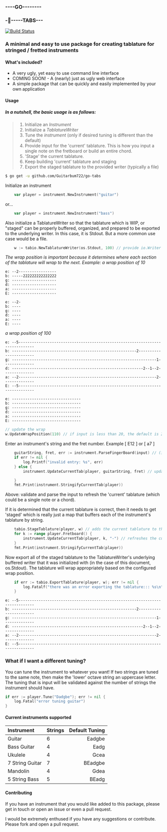 ### ----GO--------
### -🎸-----TABS---

[![Build Status](https://travis-ci.org/Guitarbum722/go-tabs.svg?branch=master)](https://travis-ci.org/Guitarbum722/go-tabs)

### A minimal and easy to use package for creating tablature for stringed / fretted instruments

#### What's included?
* A very ugly, yet easy to use command line interface
* COMING SOON! - A (nearly) just as ugly web interface
* A simple package that can be quickly and easily implemented by your own application

#### Usage

##### _*In a nutshell, the basic usage is as follows:*_
> 1. Initialize an _Instrument_
> 2. Initialize a _TablatureWriter_
> 3. Tune the _instrument_ (only if desired tuning is different than the default)
> 4. Provide input for the 'current' tablature.  This is how you input a single note on the fretboard
or build an entire chord.
> 5. 'Stage' the current tablature.
> 6. Keep building 'current' tablature and staging
> 7. Export the staged tablature to the provided writer (typically a file) 

``` sh
$ go get -u github.com/Guitarbum722/go-tabs
```

Initialize an instrument
```go
	var player = instrument.NewInstrument("guitar")
```
or...
```go
	var player = instrument.NewInstrument("bass")
```

Also initialize a TablatureWriter so that the tablature which is WIP, or "staged" can be properly buffered,
organized, and prepared to be exported to the underlying writer.  In this case, it is Stdout.
But a more common use case would be a file.
```go
    w := tabio.NewTablatureWriter(os.Stdout, 100) // provide io.Writer and a wrap position
```
*The wrap position is important because it determines where each section of the tablature will wrap to the next.*
_Example: a wrap position of 10_
```
e: --2-----------------
b: -----222222222222222
g: --------------------
d: --------------------
a: --------------------
E: --------------------

e: --2-
b: ----
g: ----
d: ----
a: ----
E: ----
```

_a wrap position of 100_
```
e: --5-----------------------------------------------------------------------------
b: --------------------------------------------------------2-----------------------
g: -----------------------------------------------------------------1--------------
d: -----------------------------------------------------------2--1--2--------------
a: --2--------------------------------------------------------------2--------------
E: --5-----------------------------------------------------------------------------

e: -------------------------------
b: -------------------------------
g: -------------------------------
d: -------------------------------
a: -------------------------------
E: -------------------------------
```

```go
// update the wrap
w.UpdateWrapPosition(110) // if input is less than 20, the default is 20
```

Enter an instrument's string and the fret number.  Example [ E12 ] or [ a7 ]
```go
	guitarString, fret, err := instrument.ParseFingerBoard(input) // (input == "E12") && true == true
	if err != nil {
		log.Printf("invalid entry: %s", err)
	} else {
		instrument.UpdateCurrentTab(player, guitarString, fret) // update the instrument's 'current' tablature

	}
	fmt.Print(instrument.StringifyCurrentTab(player))

```
Above: validate and parse the input to refresh the 'current' tablature (which could be a single note or a chord).

If it is determined that the current tablature is correct, then it needs to get 'staged' which is really just a map that
buffers each of the instrument's tablature by string.

```go
	tabio.StageTablature(player, w) // adds the current tablature to the staging buffer of the TablatureWriter
	for k := range player.Fretboard() {
		instrument.UpdateCurrentTab(player, k, "-") // refreshes the current tablature with no fret markers
	}
	fmt.Print(instrument.StringifyCurrentTab(player))

```

Now export all of the staged tablature to the TablatureWriter's underlying buffered writer that it was
initialized with (in the case of this document, os.Stdout).  The tablature will wrap appropriately based
on the configured wrap position.
```go
	if err := tabio.ExportTablature(player, w); err != nil {
		log.Fatalf("there was an error exporting the tablature::: %s\n", err)
	}
```
```
e: --5-----------------------------------------------------------------------------
b: --------------------------------------------------------2-----------------------
g: -----------------------------------------------------------------1--------------
d: -----------------------------------------------------------2--1--2--------------
a: --2--------------------------------------------------------------2--------------
E: --5-----------------------------------------------------------------------------
```

### What if I want a different tuning?

You can tune the instrument to whatever you want!  If two strings are tuned to the same note, then
make the 'lower' octave string an uppercase letter.  The tuning that is input will
be validated against the number of strings the instrument should have.
```go
if err := player.Tune("Dadgbe"); err != nil {
	log.Fatal("error tuning guitar")
}
```


#### Current instruments supported

| Instrument      | Strings | Default Tuning |
| :---------      | ------- | -------------: |
| Guitar          | 6       | Eadgbe         |
| Bass Guitar     | 4       | Eadg           |
| Ukulele         | 4       | Gcea           |
| 7 String Guitar | 7       | BEadgbe        |
| Mandolin        | 4       | Gdea           |
| 5 String Bass   | 5       | BEadg          |

#### Contributing

If you have an instrument that you would like added to this package, please get in touch or open an issue or even a pull request.

I would be extremely enthused if you have any suggestions or contribute.  Please fork and open a pull request.

